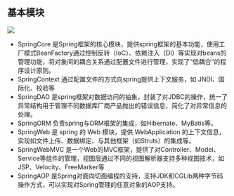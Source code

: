 ## 基本模块

![](https://images2015.cnblogs.com/blog/947629/201608/947629-20160825181651335-590863117.png)

- SpringCore 是Spring框架的核心模块，提供spring框架的基本功能，使用工厂模式BeanFactory通过控制反转（IoC）、依赖注入（DI）等实现对beans的管理功能，将对象间的耦合关系通过配置文件进行管理，实现了“低耦合”的程序设计原则。
- SpringContext 通过配置文件的方式向spring提供上下文服务，如 JNDI、国际化、校验等
- SpringDAO 是spring框架对数据访问的抽象，封装了对JDBC的操作，统一了异常结构用于管理不同数据库厂商产品抛出的错误信息，简化了对异常信息的处理。
- SpringORM 负责spring与ORM框架的集成，如Hibernate、MyBatis等。
- SpringWeb 是 spring 的 Web 模块，提供 WebApplication 的上下文信息，实现如文件上传、数据绑定、与其他框架（如Struts）的集成等。
- SpringWebMVC 是一个Web的MVC框架，提供了对Controller、Model、Service等组件的管理，视图层通过不同的视图解析器支持多种视图技术，如JSP、Velocity、FreeMarker等
- SpringAOP 是Spring对面向切面编程的支持，支持JDK和CGLib两种字节码操作方式，可以实现对Spring管理的任意对象的AOP支持。